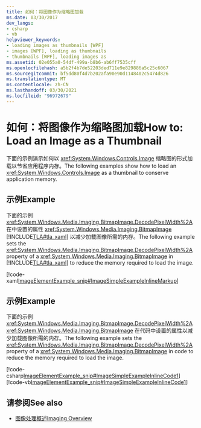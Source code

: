 ```yaml
---
title: 如何：将图像作为缩略图加载
ms.date: 03/30/2017
dev_langs:
- csharp
- vb
helpviewer_keywords:
- loading images as thumbnails [WPF]
- images [WPF], loading as thumbnails
- thumbnails [WPF], loading images as
ms.assetid: 02e055a0-54df-499a-b8b6-ab6ff7535cff
ms.openlocfilehash: a5b2f4b7de52203ded711e9e829886a5c25c6067
ms.sourcegitcommit: bf5dd80f4d7b202afa90e90d1148402c5474d826
ms.translationtype: MT
ms.contentlocale: zh-CN
ms.lasthandoff: 03/30/2021
ms.locfileid: "96972679"
---
```

# <a name="how-to-load-an-image-as-a-thumbnail"></a><span data-ttu-id="72587-102">如何：将图像作为缩略图加载</span><span class="sxs-lookup"><span data-stu-id="72587-102">How to: Load an Image as a Thumbnail</span></span>
<span data-ttu-id="72587-103">下面的示例演示如何以 <xref:System.Windows.Controls.Image> 缩略图的形式加载以节省应用程序内存。</span><span class="sxs-lookup"><span data-stu-id="72587-103">The following examples show how to load an <xref:System.Windows.Controls.Image> as a thumbnail to conserve application memory.</span></span>  
  
## <a name="example"></a><span data-ttu-id="72587-104">示例</span><span class="sxs-lookup"><span data-stu-id="72587-104">Example</span></span>  
 <span data-ttu-id="72587-105">下面的示例 <xref:System.Windows.Media.Imaging.BitmapImage.DecodePixelWidth%2A> 在中设置的属性 <xref:System.Windows.Media.Imaging.BitmapImage> [!INCLUDE[TLA#tla_xaml](../../../includes/tlasharptla-xaml-md.md)] 以减少加载图像所需的内存。</span><span class="sxs-lookup"><span data-stu-id="72587-105">The following example sets the <xref:System.Windows.Media.Imaging.BitmapImage.DecodePixelWidth%2A> property of a <xref:System.Windows.Media.Imaging.BitmapImage> in [!INCLUDE[TLA#tla_xaml](../../../includes/tlasharptla-xaml-md.md)] to reduce the memory required to load the image.</span></span>  
  
 [!code-xaml[ImageElementExample_snip#ImageSimpleExampleInlineMarkup](~/samples/snippets/csharp/VS_Snippets_Wpf/ImageElementExample_snip/CSharp/ImageSimpleExample.xaml#imagesimpleexampleinlinemarkup)]  
  
## <a name="example"></a><span data-ttu-id="72587-106">示例</span><span class="sxs-lookup"><span data-stu-id="72587-106">Example</span></span>  
 <span data-ttu-id="72587-107">下面的示例 <xref:System.Windows.Media.Imaging.BitmapImage.DecodePixelWidth%2A> <xref:System.Windows.Media.Imaging.BitmapImage> 在代码中设置的属性以减少加载图像所需的内存。</span><span class="sxs-lookup"><span data-stu-id="72587-107">The following example sets the <xref:System.Windows.Media.Imaging.BitmapImage.DecodePixelWidth%2A> property of a <xref:System.Windows.Media.Imaging.BitmapImage> in code to reduce the memory required to load the image.</span></span>  
  
 [!code-csharp[ImageElementExample_snip#ImageSimpleExampleInlineCode1](~/samples/snippets/csharp/VS_Snippets_Wpf/ImageElementExample_snip/CSharp/ImageSimpleExample.xaml.cs#imagesimpleexampleinlinecode1)]
 [!code-vb[ImageElementExample_snip#ImageSimpleExampleInlineCode1](~/samples/snippets/visualbasic/VS_Snippets_Wpf/ImageElementExample_snip/VB/ImageSimpleExample.xaml.vb#imagesimpleexampleinlinecode1)]  
  
## <a name="see-also"></a><span data-ttu-id="72587-108">请参阅</span><span class="sxs-lookup"><span data-stu-id="72587-108">See also</span></span>

- [<span data-ttu-id="72587-109">图像处理概述</span><span class="sxs-lookup"><span data-stu-id="72587-109">Imaging Overview</span></span>](imaging-overview.md)
